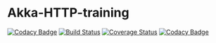 # Akka-HTTP-training

[![Codacy Badge](https://api.codacy.com/project/badge/Grade/61f2129917cc4afa87078077bde739e0)](https://www.codacy.com/app/julrod092/akka-http-training?utm_source=github.com&utm_medium=referral&utm_content=julrod092/akka-http-training&utm_campaign=badger)
[![Build Status](https://travis-ci.org/julrod092/akka-http-training.svg?branch=master)](https://travis-ci.org/julrod092/akka-http-training)
[![Coverage Status](https://coveralls.io/repos/github/julrod092/akka-http-training/badge.svg?branch=master)](https://coveralls.io/github/julrod092/akka-http-training?branch=develop)
[![Codacy Badge](https://api.codacy.com/project/badge/Grade/123f7ff82eb54be2889db674662399d4)](https://www.codacy.com/app/julrod092/akka-http-training?utm_source=github.com&amp;utm_medium=referral&amp;utm_content=julrod092/akka-http-training&amp;utm_campaign=Badge_Grade)
